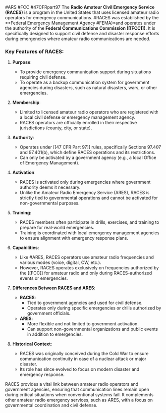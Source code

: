 #ARS #FCC #47CFRpart97 
The **Radio Amateur Civil Emergency Service (RACES)** is a program in the United States that uses licensed amateur radio operators for emergency communications. #RACES was established by the **Federal Emergency Management Agency #FEMA)*and operates under the authority of the **Federal Communications Commission ([[FCC]])**. It is specifically designed to support civil defense and disaster response efforts during emergencies where amateur radio communications are needed.

### Key Features of RACES:

1. **Purpose**:
    
    - To provide emergency communication support during situations requiring civil defense.
    - To operate as a backup communication system for government agencies during disasters, such as natural disasters, wars, or other emergencies.
2. **Membership**:
    
    - Limited to licensed amateur radio operators who are registered with a local civil defense or emergency management agency.
    - RACES operators are officially enrolled in their respective jurisdictions (county, city, or state).
3. **Authority**:
    
    - Operates under [[47 CFR Part 97]] rules, specifically Sections 97.407 and 97.401(b), which define RACES operations and its restrictions.
    - Can only be activated by a government agency (e.g., a local Office of Emergency Management).
4. **Activation**:
    
    - RACES is activated only during emergencies where government authority deems it necessary.
    - Unlike the Amateur Radio Emergency Service (ARES), RACES is strictly tied to governmental operations and cannot be activated for non-governmental purposes.
5. **Training**:
    
    - RACES members often participate in drills, exercises, and training to prepare for real-world emergencies.
    - Training is coordinated with local emergency management agencies to ensure alignment with emergency response plans.
6. **Capabilities**:
    
    - Like #ARES, RACES operators use amateur radio frequencies and various modes (voice, digital, CW, etc.).
    - However, RACES operates exclusively on frequencies authorized by the [[FCC]] for amateur radio and only during RACES-authorized events or emergencies.
7. **Differences Between RACES and ARES**:
    
    - **RACES**:
        - Tied to government agencies and used for civil defense.
        - Operates only during specific emergencies or drills authorized by government officials.
    - **ARES**:
        - More flexible and not limited to government activation.
        - Can support non-governmental organizations and public events in addition to emergencies.
8. **Historical Context**:
    
    - RACES was originally conceived during the Cold War to ensure communication continuity in case of a nuclear attack or major disaster.
    - Its role has since evolved to focus on modern disaster and emergency response.

RACES provides a vital link between amateur radio operators and government agencies, ensuring that communication lines remain open during critical situations when conventional systems fail. It complements other amateur radio emergency services, such as ARES, with a focus on governmental coordination and civil defense.